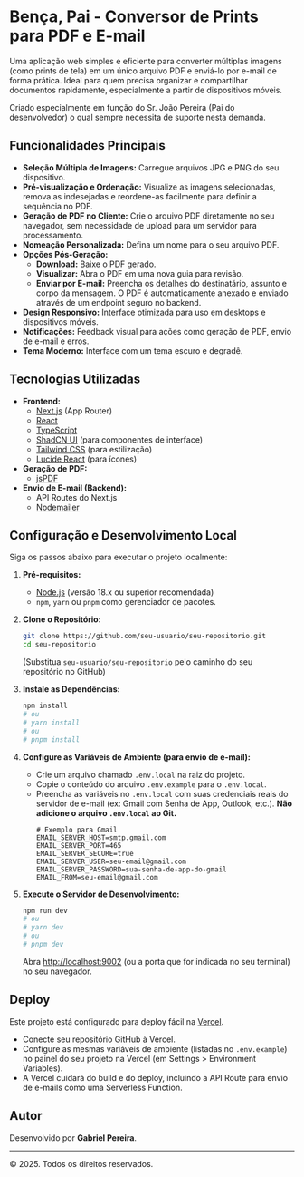 # Bença, Pai - Conversor de Prints para PDF e E-mail

Uma aplicação web simples e eficiente para converter múltiplas imagens (como prints de tela) em um único arquivo PDF e enviá-lo por e-mail de forma prática. Ideal para quem precisa organizar e compartilhar documentos rapidamente, especialmente a partir de dispositivos móveis. 

Criado especialmente em função do Sr. João Pereira (Pai do desenvolvedor) o qual sempre necessita de suporte nesta demanda.

## Funcionalidades Principais

*   **Seleção Múltipla de Imagens:** Carregue arquivos JPG e PNG do seu dispositivo.
*   **Pré-visualização e Ordenação:** Visualize as imagens selecionadas, remova as indesejadas e reordene-as facilmente para definir a sequência no PDF.
*   **Geração de PDF no Cliente:** Crie o arquivo PDF diretamente no seu navegador, sem necessidade de upload para um servidor para processamento.
*   **Nomeação Personalizada:** Defina um nome para o seu arquivo PDF.
*   **Opções Pós-Geração:**
    *   **Download:** Baixe o PDF gerado.
    *   **Visualizar:** Abra o PDF em uma nova guia para revisão.
    *   **Enviar por E-mail:** Preencha os detalhes do destinatário, assunto e corpo da mensagem. O PDF é automaticamente anexado e enviado através de um endpoint seguro no backend.
*   **Design Responsivo:** Interface otimizada para uso em desktops e dispositivos móveis.
*   **Notificações:** Feedback visual para ações como geração de PDF, envio de e-mail e erros.
*   **Tema Moderno:** Interface com um tema escuro e degradê.

## Tecnologias Utilizadas

*   **Frontend:**
    *   [Next.js](https://nextjs.org/) (App Router)
    *   [React](https://reactjs.org/)
    *   [TypeScript](https://www.typescriptlang.org/)
    *   [ShadCN UI](https://ui.shadcn.com/) (para componentes de interface)
    *   [Tailwind CSS](https://tailwindcss.com/) (para estilização)
    *   [Lucide React](https://lucide.dev/) (para ícones)
*   **Geração de PDF:**
    *   [jsPDF](https://github.com/parallax/jsPDF)
*   **Envio de E-mail (Backend):**
    *   API Routes do Next.js
    *   [Nodemailer](https://nodemailer.com/)

## Configuração e Desenvolvimento Local

Siga os passos abaixo para executar o projeto localmente:

1.  **Pré-requisitos:**
    *   [Node.js](https://nodejs.org/) (versão 18.x ou superior recomendada)
    *   `npm`, `yarn` ou `pnpm` como gerenciador de pacotes.

2.  **Clone o Repositório:**
    ```bash
    git clone https://github.com/seu-usuario/seu-repositorio.git
    cd seu-repositorio
    ```
    (Substitua `seu-usuario/seu-repositorio` pelo caminho do seu repositório no GitHub)

3.  **Instale as Dependências:**
    ```bash
    npm install
    # ou
    # yarn install
    # ou
    # pnpm install
    ```

4.  **Configure as Variáveis de Ambiente (para envio de e-mail):**
    *   Crie um arquivo chamado `.env.local` na raiz do projeto.
    *   Copie o conteúdo do arquivo `.env.example` para o `.env.local`.
    *   Preencha as variáveis no `.env.local` com suas credenciais reais do servidor de e-mail (ex: Gmail com Senha de App, Outlook, etc.). **Não adicione o arquivo `.env.local` ao Git.**
        ```env
        # Exemplo para Gmail
        EMAIL_SERVER_HOST=smtp.gmail.com
        EMAIL_SERVER_PORT=465
        EMAIL_SERVER_SECURE=true
        EMAIL_SERVER_USER=seu-email@gmail.com
        EMAIL_SERVER_PASSWORD=sua-senha-de-app-do-gmail
        EMAIL_FROM=seu-email@gmail.com
        ```

5.  **Execute o Servidor de Desenvolvimento:**
    ```bash
    npm run dev
    # ou
    # yarn dev
    # ou
    # pnpm dev
    ```
    Abra [http://localhost:9002](http://localhost:9002) (ou a porta que for indicada no seu terminal) no seu navegador.

## Deploy

Este projeto está configurado para deploy fácil na [Vercel](https://vercel.com/).

*   Conecte seu repositório GitHub à Vercel.
*   Configure as mesmas variáveis de ambiente (listadas no `.env.example`) no painel do seu projeto na Vercel (em Settings > Environment Variables).
*   A Vercel cuidará do build e do deploy, incluindo a API Route para envio de e-mails como uma Serverless Function.

## Autor

Desenvolvido por **Gabriel Pereira**.

---

© 2025. Todos os direitos reservados.

